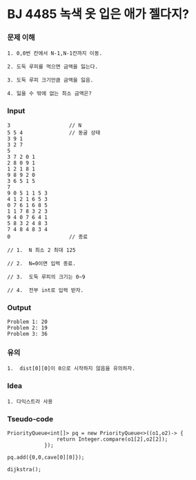 # BJ 4485 녹색 옷 입은 애가 젤다지?

### 문제 이해

```
1. 0,0번 칸에서 N-1,N-1칸까지 이동.

2. 도둑 루피를 먹으면 금액을 잃는다.

3. 도둑 루피 크기만큼 금액을 잃음.

4. 잃을 수 밖에 없는 최소 금액은?
```

### Input

```
3                   // N
5 5 4               // 동굴 상태
3 9 1
3 2 7
5
3 7 2 0 1
2 8 0 9 1
1 2 1 8 1
9 8 9 2 0
3 6 5 1 5
7
9 0 5 1 1 5 3
4 1 2 1 6 5 3
0 7 6 1 6 8 5
1 1 7 8 3 2 3
9 4 0 7 6 4 1
5 8 3 2 4 8 3
7 4 8 4 8 3 4
0                   // 종료

// 1.  N 최소 2 최대 125

// 2.  N=0이면 입력 종료.

// 3.  도둑 루피의 크기는 0~9

// 4.  전부 int로 입력 받자.
```

### Output

```
Problem 1: 20
Problem 2: 19
Problem 3: 36
```

### 유의
```
1.  dist[0][0]이 0으로 시작하지 않음을 유의하자.
```

### Idea

```
1. 다익스트라 사용
```

### Tseudo-code

```
PriorityQueue<int[]> pq = new PriorityQueue<>((o1,o2)-> {
				return Integer.compare(o1[2],o2[2]);
			});

pq.add({0,0,cave[0][0]});

dijkstra();
```
